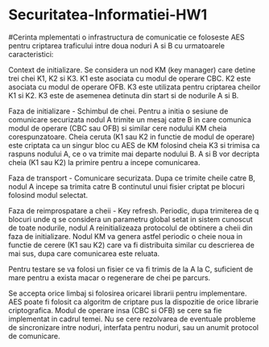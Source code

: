 # Securitatea-Informatiei-HW1
#Cerinta
mplementati o infrastructura de comunicatie ce foloseste AES pentru criptarea traficului intre doua noduri A si B cu urmatoarele caracteristici:

Context de initializare. Se considera un nod KM (key manager) care detine trei chei K1, K2 si K3. K1 este asociata cu modul de operare CBC. K2 este asociata cu modul de operare OFB. K3 este utilizata pentru criptarea cheilor K1 si K2. K3 este de asemenea detinuta din start si de nodurile A si B.

Faza de initializare - Schimbul de chei. Pentru a initia o sesiune de comunicare securizata nodul A trimite un mesaj catre B in care comunica modul de operare (CBC sau OFB) si similar cere nodului KM cheia corespunzatoare. Cheia ceruta (K1 sau K2 in functie de modul de operare) este criptata ca un singur bloc cu AES de KM folosind cheia K3 si trimisa ca raspuns nodului A, ce o va trimite mai departe nodului B. A si B vor decripta cheia (K1 sau K2) la primire pentru a incepe comunicarea.

Faza de transport - Comunicare securizata. Dupa ce trimite cheile catre B, nodul A incepe sa trimita catre B continutul unui fisier criptat pe blocuri folosind modul selectat.

Faza de reimprospatare a cheii - Key refresh. Periodic, dupa trimiterea de q blocuri unde q se considera un parametru global setat in sistem cunoscut de toate nodurile, nodul A reinitializeaza protocolul de obtinere a cheii din faza de initializare. Nodul KM va genera astfel periodic o cheie noua in functie de cerere (K1 sau K2) care va fi distribuita similar cu descrierea de mai sus, dupa care comunicarea este reluata.

Pentru testare se va folosi un fisier ce va fi trimis de la A la C, suficient de mare pentru a exista macar o regenerare de chei pe parcurs.

Se accepta orice limbaj si folosirea oricarei librarii pentru implementare. AES poate fi folosit ca algoritm de criptare pus la dispozitie de orice librarie criptografica. Modul de operare insa (CBC si OFB) se cere sa fie implementat in cadrul temei. Nu se cere rezolvarea de eventuale probleme de sincronizare intre noduri, interfata pentru noduri, sau un anumit protocol de comunicare.
